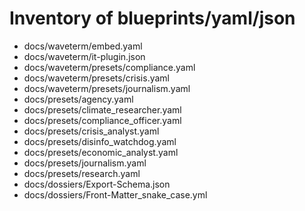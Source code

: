 # Inventory of blueprints/yaml/json

- docs/waveterm/embed.yaml
- docs/waveterm/it-plugin.json
- docs/waveterm/presets/compliance.yaml
- docs/waveterm/presets/crisis.yaml
- docs/waveterm/presets/journalism.yaml
- docs/presets/agency.yaml
- docs/presets/climate_researcher.yaml
- docs/presets/compliance_officer.yaml
- docs/presets/crisis_analyst.yaml
- docs/presets/disinfo_watchdog.yaml
- docs/presets/economic_analyst.yaml
- docs/presets/journalism.yaml
- docs/presets/research.yaml
- docs/dossiers/Export-Schema.json
- docs/dossiers/Front-Matter_snake_case.yml

